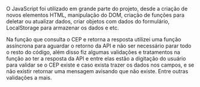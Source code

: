 O JavaScript foi utilizado em grande parte do projeto, desde a criação de novos elementos HTML, manipulação do DOM, criação de funções para deletar ou atualizar dados, criar objetos com dados do formulário, LocalStorage para armazenar os dados e etc.

Na função que consulta o CEP e retorna a resposta utilizei uma função assíncrona para aguardar o retorno da API e não ser necessário parar todo o resto do código, além disso fiz algumas validações e tratamentos na função ao ter a resposta da API e entre elas estão a digitação do usuário para validar se o CEP existe e caso exista trazer os dados nos campos, e se não existir retornar uma mensagem avisando que não existe. Entre outras validações a mais.
